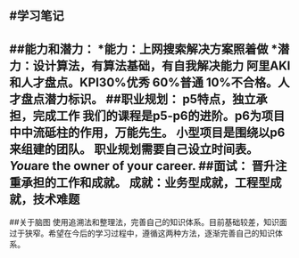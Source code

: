 ﻿#学习笔记
---
##能力和潜力：
*能力：上网搜索解决方案照着做
*潜力：设计算法，有算法基础，有自我解决能力
        阿里AKI和人才盘点。KPI30%优秀 60%普通 10%不合格。人才盘点潜力标识。
##职业规划：
        p5特点，独立承担，完成工作
        我们的课程是p5-p6的进阶。p6为项目中中流砥柱的作用，万能先生。
        小型项目是围绕以p6来组建的团队。
        职业规划需要自己设立时间表。
<em>You</em>are the owner of your career.
##面试：
        晋升注重承担的工作和成就。
        成就：业务型成就，工程型成就，技术难题
---
##关于脑图
        使用追溯法和整理法，完善自己的知识体系。目前基础较差，知识面过于狭窄。希望在今后的学习过程中，遵循这两种方法，逐渐完善自己的知识体系。